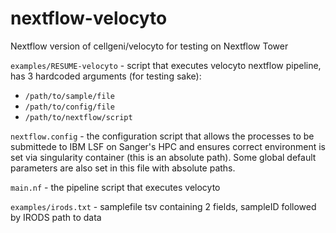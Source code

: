 # nextflow-velocyto
Nextflow version of cellgeni/velocyto for testing on Nextflow Tower

`examples/RESUME-velocyto` - script that executes velocyto nextflow pipeline, has 3 hardcoded arguments (for testing sake):
* `/path/to/sample/file`
* `/path/to/config/file`
* `/path/to/nextflow/script`

`nextflow.config` - the configuration script that allows the processes to be submittede to IBM LSF on Sanger's HPC and ensures correct environment is set via singularity container (this is an absolute path). Some global default parameters are also set in this file with absolute paths.

`main.nf` - the pipeline script that executes velocyto

`examples/irods.txt` - samplefile tsv containing 2 fields, sampleID followed by IRODS path to data
